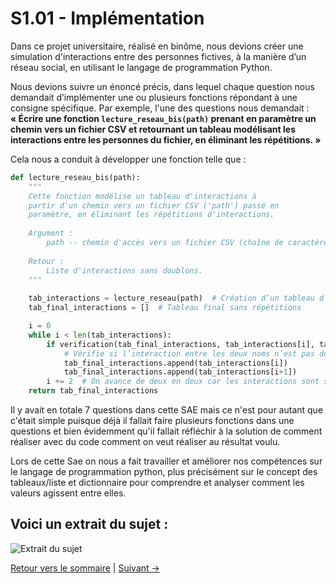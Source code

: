 # S1.01 - Implémentation

Dans ce projet universitaire, réalisé en binôme, nous devions créer une simulation d'interactions entre des personnes fictives, à la manière d’un réseau social, en utilisant le langage de programmation Python.  

Nous devions suivre un énoncé précis, dans lequel chaque question nous demandait d’implémenter une ou plusieurs fonctions répondant à une consigne spécifique. Par exemple, l'une des questions nous demandait :  
**« Écrire une fonction `lecture_reseau_bis(path)` prenant en paramètre un chemin vers un fichier CSV et retournant un tableau modélisant les interactions entre les personnes du fichier, en éliminant les répétitions. »**

Cela nous a conduit à développer une fonction telle que :

```python
def lecture_reseau_bis(path):
    """
    Cette fonction modélise un tableau d'interactions à
    partir d'un chemin vers un fichier CSV ('path') passé en
    paramètre, en éliminant les répétitions d'interactions.
    
    Argument :
        path -- chemin d'accès vers un fichier CSV (chaîne de caractères)
        
    Retour :
        Liste d'interactions sans doublons.
    """
    
    tab_interactions = lecture_reseau(path)  # Création d’un tableau d’interactions, possiblement avec des doublons
    tab_final_interactions = []  # Tableau final sans répétitions

    i = 0
    while i < len(tab_interactions):
        if verification(tab_final_interactions, tab_interactions[i], tab_interactions[i+1]):
            # Vérifie si l’interaction entre les deux noms n’est pas déjà dans le tableau final
            tab_final_interactions.append(tab_interactions[i])
            tab_final_interactions.append(tab_interactions[i+1])
        i += 2  # On avance de deux en deux car les interactions sont sous forme de paires
    return tab_final_interactions
```
Il y avait en totale 7 questions dans cette SAE mais ce n'est pour autant que c'était simple puisque déjà il fallait faire plusieurs fonctions dans une questions et bien évidemment qu'il fallait réfléchir à la solution de comment réaliser avec du code comment on veut réaliser au résultat voulu.

Lors de cette Sae on nous a fait travailler et améliorer nos compétences sur le langage de programmation python, plus précisément sur le concept des tableaux/liste et dictionnaire pour comprendre et analyser comment les valeurs agissent entre elles.

## Voici un extrait du sujet :

![Extrait du sujet](https://imgur.com/F88F2Kb.png)

[Retour vers le sommaire](A.Sommaire.md) | [Suivant →](S102_Comparaison_d'algo.md)
